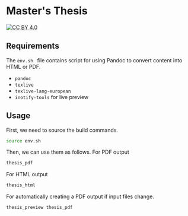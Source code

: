 # Master's Thesis
[![CC BY 4.0][cc-by-shield]][cc-by]

[cc-by]: http://creativecommons.org/licenses/by/4.0/
[cc-by-shield]: https://img.shields.io/badge/License-CC%20BY%204.0-lightgrey.svg

## Requirements
The `env.sh ` file contains script for using Pandoc to convert content into HTML or PDF.

- `pandoc`
- `texlive`
- `texlive-lang-european`
- `inotify-tools` for live preview

## Usage
First, we need to source the build commands.

```bash
source env.sh
```

Then, we can use them as follows. For PDF output

```bash
thesis_pdf
```

For HTML output

```bash
thesis_html
```

For automatically creating a PDF output if input files change.

```bash
thesis_preview thesis_pdf
```
